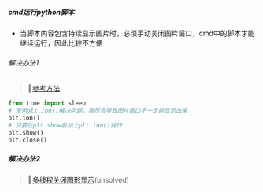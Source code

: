##### cmd运行python脚本
- 当脚本内容包含持续显示图片时，必须手动关闭图片窗口，cmd中的脚本才能继续运行，因此比较不方便
###### 解决办法1
> :link:[参考方法](http://bbs.eetop.cn/thread-382878-1-1.html)
```python
from time import sleep
# 使用plt.ion()解决问题，虽然会导致图片窗口不一定能显示出来
plt.ion()
# 只要在plt.show前加上plt.ion()就行
plt.show()
plt.close()
```
##### 解决办法2
> :link:[多线程关闭图形显示](https://blog.csdn.net/xiaodongxiexie/article/details/60778313)(unsolved)


